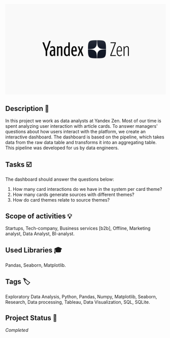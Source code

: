 ![Loan](zen_logo.jpeg)

## Description :key:
In this project we work as data analysts at Yandex Zen. Most of our time is spent analyzing user interaction with article cards. To answer managers' questions about how users interact with the platform, we create an interactive dashboard. The dashboard is based on the pipeline, which takes data from the raw data table and transforms it into an aggregating table. This pipeline was developed for us by data engineers.
  
## Tasks :ballot_box_with_check:
The dashboard should answer the questions below:
  1. How many card interactions do we have in the system per card theme?
  2. How many cards generate sources with different themes?
  3. How do card themes relate to source themes?

## Scope of activities :bulb:
Startups, Tech-company, Business services [b2b], Offline, Marketing analyst, Data Analyst, BI-analyst.


## Used Libraries :mortar_board:
Pandas, Seaborn, Matplotlib.


## Tags :label:
Exploratory Data Analysis, Python, Pandas, Numpy, Matplotlib, Seaborn, Research, Data processing, Tableau, Data Visualization, SQL, SQLite.


## Project Status :black_square_button:
_Completed_ 
